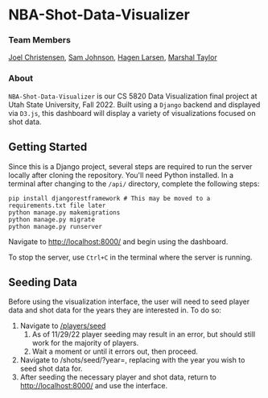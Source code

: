 # NBA-Shot-Data-Visualizer

### Team Members

[Joel Christensen](https://github.com/christensenjo), [Sam Johnson](https://github.com/samjohnson1357), [Hagen Larsen](https://github.com/hagen-larsen-hl), [Marshal Taylor](https://github.com/mpt777)


### About
`NBA-Shot-Data-Visualizer` is our CS 5820 Data Visualization final project at Utah State University, Fall 2022. Built using a `Django` backend and displayed via `D3.js`, this dashboard will display a variety of visualizations focused on shot data.

## Getting Started

Since this is a Django project, several steps are required to run the server locally after cloning the repository. You'll need Python installed. 
In a terminal after changing to the `/api/` directory, complete the following steps:

    pip install djangorestframework # This may be moved to a requirements.txt file later
    python manage.py makemigrations
    python manage.py migrate
    python manage.py runserver

Navigate to [http://localhost:8000/](http://127.0.0.1:8000/) and begin using the dashboard.

To stop the server, use `Ctrl+C` in the terminal where the server is running.


## Seeding Data

Before using the visualization interface, the user will need to seed player data and shot data for the years they are interested in. To do so:
1. Navigate to [/players/seed](http://127.0.0.1:8000/players/seed)
   1. As of 11/29/22 player seeding may result in an error, but should still work for the majority of players.
   2. Wait a moment or until it errors out, then proceed.
2. Navigate to /shots/seed/?year=<YEAR>, replacing <YEAR> with the year you wish to seed shot data for.
3. After seeding the necessary player and shot data, return to [http://localhost:8000/](http://127.0.0.1:8000/) and use the interface.

